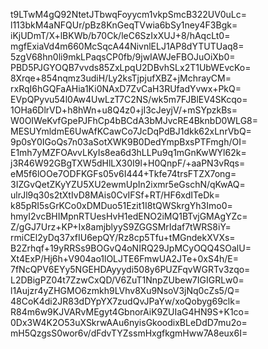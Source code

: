 t9LTwM4gQ92NtetJTbwqFoyycm1vkpSmcB322UV0uLc=
l113bkM4aNFQUr/pBz8KnGeqTVwia6bSy1ney4F3Bgk=
iKjUDmT/X+lBKWb/b70Ck/leC6SzIxXUJ+8/hAqcLt0=
mgfExiaVd4m660McSqcA44NivnlELJ1AP8dYTUTUaq8=
5zgV68hn0li9mkLPaqsCP0fb/9jwIAWJeFBOJuOiXb0=
PBD5PJGYOQB7vvds85ZxLpqU2DBvhSLx2T1UbWEvcKo=
8Xrqe+854nqmz3udiH/Ly2ksTjpjufXBZ+jMchrayCM=
rxRqI6hGQFaAHia1Ki0NAxD7ZvCaH3RUfadYvwx+PkQ=
EVpQPyvu54l0Aw4UwLzT7C2NS/wk5m7FJBlEV4SKcqo=
1OHa6DlrVD+h8hWn+u8Q4z0+jI3cJeyjV/+mSYpzkBs=
W0OIWeKvfGpePJFhCp4bBCdA3bMJvcRE4BknbD0WLG8=
MESUYmldmE6UwAfKCawCo7JcDqPdBJ1dkk62xLnrVbQ=
9p0sY0IGoQs7n03aSotXWK9B0DedYmpBxsPTFmgh/OI=
E1mh7yMZFOAvvLKyIs8ea6d3hLLPu9q1mGnKwWYl62k=
j3R46W92GBgTXW5dHlLX30I9l+H0QnpF/+aaPN3vRqs=
eM5f6lOOe7ODFKGFs05v6I444+Tkfe74trsFTZX7ong=
3IZGvQetZKyYZU5XU2ewmUpIn2ixmr5eGschN/qKwAQ=
ulrJl9q30s2tXtIvD8MAis0CvIFSf+RT/HF6xdITeDk=
k85pRI5sGrKCo0xDMDuo51Ezit1I8tQWSkrgYh3Imo0=
hmyI2vcBHIMpnRTUesHvH1edENO2iMQ1BTvjGMAgYZc=
Z/gGJ7Urz+KP+Ix8amjblyyS9ZGGSMrIdaf7tWRS8iY=
rmiCEl2yDq37xfIU6epQY/Rz8cp5Tfu+tMGndekXVXs=
B2Zrhqf+19yRRSs9BOGvQ4oNIRQ29JpMCyOQQ4SOalU=
Xt4ExP/Hj6h+V904ao1lOLJTE6FmwUA2JTe+0xS4h/E=
7fNcQPV6EYy5NGEHDAyyydi508y6PUZFqvWGRTv3zqo=
L2DBigPZ04t7ZzwCxQD/V6ZuT1NnpZUbew7IGIGRLw0=
l1Aujzr4yZHGMO6zmkh9LVhv8Xu9NsoV3jNq0cZs5/Q=
48CoK4di2JR83dDYpYX7zudQvJPaYw/xoQobyg69clk=
R84m6w9KJVARvMEgyt4GbnorAiK9ZUIaG4HN9S+K1co=
0Dx3W4K2O53uXSkrwAAu6nyisGkoodixBLeDdD7mu2o=
mH5QzgsS0wor6v/dFdvTYZssmHxgfkgmHww7A8eux6I=
